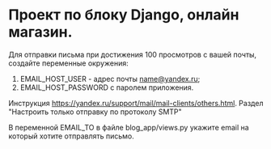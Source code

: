 # Проект по блоку Django, онлайн магазин.   

Для отправки письма при достижения 100 просмотров с вашей почты, 
создайте переменные окружения:
1) EMAIL_HOST_USER - адрес почты name@yandex.ru;
2) EMAIL_HOST_PASSWORD с паролем приложения.

Инструкция https://yandex.ru/support/mail/mail-clients/others.html. Раздел "Настроить только отправку по протоколу SMTP"

В переменной EMAIL_TO в файле blog_app/views.py укажите email на который хотите 
отправлять письмо.